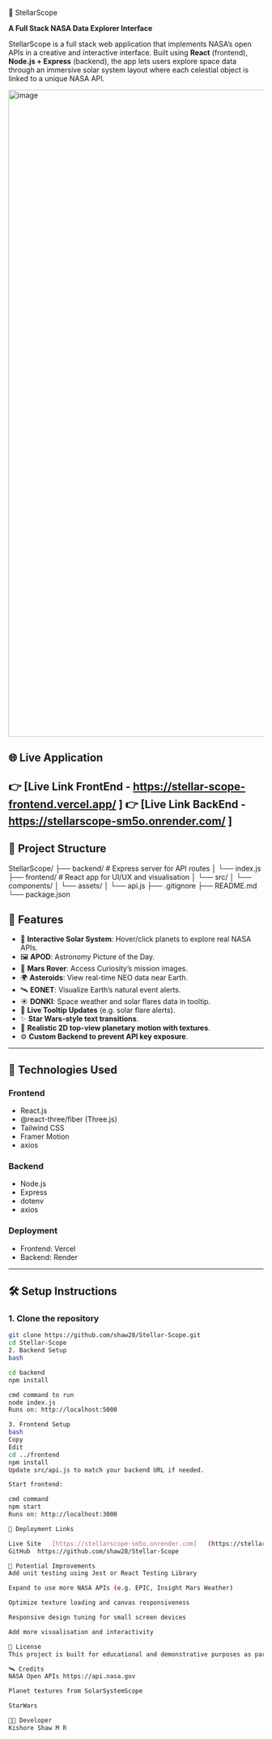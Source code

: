  🚀 StellarScope

**A Full Stack NASA Data Explorer Interface**

StellarScope is a full stack web application that implements NASA’s open APIs in a creative and interactive interface. Built using **React** (frontend), **Node.js + Express** (backend), the app lets users explore space data through an immersive solar system layout where each celestial object is linked to a unique NASA API.

<img width="1274" alt="image" src="https://github.com/user-attachments/assets/04b2aac7-1cb6-4f33-a630-771adb4bfb72" />


## 🌐 Live Application

👉 [Live Link FrontEnd - https://stellar-scope-frontend.vercel.app/ ]
👉 [Live Link BackEnd - https://stellarscope-sm5o.onrender.com/ ]
---

## 📁 Project Structure

StellarScope/
├── backend/ # Express server for API routes
│ └── index.js
├── frontend/ # React app for UI/UX and visualisation
│ └── src/
│ └── components/
│ └── assets/
│ └── api.js
├── .gitignore
├── README.md
└── package.json

## 🧠 Features

- 🌌 **Interactive Solar System**: Hover/click planets to explore real NASA APIs.
- 🖼️ **APOD**: Astronomy Picture of the Day.
- 🚀 **Mars Rover**: Access Curiosity’s mission images.
- 🌍 **Asteroids**: View real-time NEO data near Earth.
- 🛰️ **EONET**: Visualize Earth’s natural event alerts.
- ☀️ **DONKI**: Space weather and solar flares data in tooltip.
- 🧭 **Live Tooltip Updates** (e.g. solar flare alerts).
- ✨ **Star Wars-style text transitions**.
- 🎨 **Realistic 2D top-view planetary motion with textures**.
- ⚙️ **Custom Backend to prevent API key exposure**.

---

## 🔧 Technologies Used

### Frontend
- React.js
- @react-three/fiber (Three.js)
- Tailwind CSS
- Framer Motion
- axios

### Backend
- Node.js
- Express
- dotenv
- axios

### Deployment
- Frontend: Vercel
- Backend: Render

---

## 🛠️ Setup Instructions

### 1. Clone the repository

```bash
git clone https://github.com/shaw28/Stellar-Scope.git
cd Stellar-Scope
2. Backend Setup
bash

cd backend
npm install

cmd command to run
node index.js
Runs on: http://localhost:5000

3. Frontend Setup
bash
Copy
Edit
cd ../frontend
npm install
Update src/api.js to match your backend URL if needed.

Start frontend:

cmd command
npm start
Runs on: http://localhost:3000

🚀 Deployment Links

Live Site	[https://stellarscope-sm5o.onrender.com]   (https://stellar-scope-frontend.vercel.app/)
GitHub	https://github.com/shaw28/Stellar-Scope

🧪 Potential Improvements
Add unit testing using Jest or React Testing Library

Expand to use more NASA APIs (e.g. EPIC, Insight Mars Weather)

Optimize texture loading and canvas responsiveness

Responsive design tuning for small screen devices

Add more visualisation and interactivity

📜 License
This project is built for educational and demonstrative purposes as part of a Software Engineering coding challenge.

🛰️ Credits
NASA Open APIs https://api.nasa.gov

Planet textures from SolarSystemScope

StarWars

🧑‍💻 Developer
Kishore Shaw M R 
